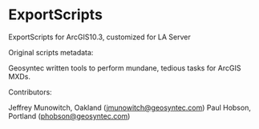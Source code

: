 # ExportScripts
ExportScripts for ArcGIS10.3, customized for LA Server

Original scripts metadata:

Geosyntec written tools to perform mundane, tedious tasks for ArcGIS MXDs.

Contributors:

Jeffrey Munowitch, Oakland (jmunowitch@geosyntec.com)
Paul Hobson, Portland (phobson@geosyntec.com)
